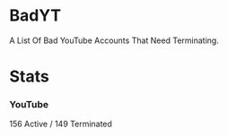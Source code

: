 # BadYT
A List Of Bad YouTube Accounts That Need Terminating.

# Stats

### YouTube
156 Active / 149 Terminated
